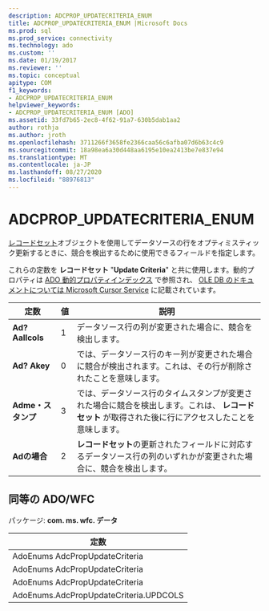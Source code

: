 ```yaml
---
description: ADCPROP_UPDATECRITERIA_ENUM
title: ADCPROP_UPDATECRITERIA_ENUM |Microsoft Docs
ms.prod: sql
ms.prod_service: connectivity
ms.technology: ado
ms.custom: ''
ms.date: 01/19/2017
ms.reviewer: ''
ms.topic: conceptual
apitype: COM
f1_keywords:
- ADCPROP_UPDATECRITERIA_ENUM
helpviewer_keywords:
- ADCPROP_UPDATECRITERIA_ENUM [ADO]
ms.assetid: 33fd7b65-2ec8-4f62-91a7-630b5dab1aa2
author: rothja
ms.author: jroth
ms.openlocfilehash: 3711266f3658fe2366caa56c6afba07d6b63c4c9
ms.sourcegitcommit: 18a98ea6a30d448aa6195e10ea2413be7e837e94
ms.translationtype: MT
ms.contentlocale: ja-JP
ms.lasthandoff: 08/27/2020
ms.locfileid: "88976813"
---
```

# <a name="adcprop_updatecriteria_enum"></a>ADCPROP_UPDATECRITERIA_ENUM
[レコードセット](./recordset-object-ado.md)オブジェクトを使用してデータソースの行をオプティミスティック更新するときに、競合を検出するために使用できるフィールドを指定します。  
  
 これらの定数を **レコードセット** "**Update Criteria**" と共に使用します。動的プロパティは [ADO 動的プロパティインデックス](./ado-dynamic-property-index.md) で参照され、 [OLE DB のドキュメントについては Microsoft Cursor Service](../../guide/appendixes/microsoft-cursor-service-for-ole-db-ado-service-component.md) に記載されています。  
  
|定数|値|説明|  
|--------------|-----------|-----------------|  
|**Ad? Aallcols**|1|データソース行の列が変更された場合に、競合を検出します。|  
|**Ad? Akey**|0|では、データソース行のキー列が変更された場合に競合が検出されます。これは、その行が削除されたことを意味します。|  
|**Adme・スタンプ**|3|では、データソース行のタイムスタンプが変更された場合に競合を検出します。これは、 **レコードセット** が取得された後に行にアクセスしたことを意味します。|  
|**Adの場合**|2|**レコードセット**の更新されたフィールドに対応するデータソース行の列のいずれかが変更された場合に、競合を検出します。|  
  
## <a name="adowfc-equivalent"></a>同等の ADO/WFC  
 パッケージ: **com. ms. wfc. データ**  
  
|定数|  
|--------------|  
|AdoEnums AdcPropUpdateCriteria|  
|AdoEnums AdcPropUpdateCriteria|  
|AdoEnums AdcPropUpdateCriteria|  
|AdoEnums.AdcPropUpdateCriteria.UPDCOLS|